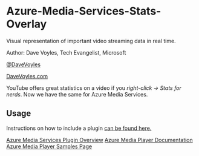 # Azure-Media-Services-Stats-Overlay
Visual representation of important video streaming data in real time.

Author: Dave Voyles, Tech Evangelist, Microsoft

[@DaveVoyles](http://www.twitter.com/DaveVoyles)

[DaveVoyles.com](http://www.davevoyles.com)

YouTube offers great statistics on a video if you *right-click -> Stats for nerds*. Now we have the same for Azure Media Services. 

## Usage
Instructions on how to include a plugin [can be found here.](https://azure.microsoft.com/en-us/blog/azure-media-player-plugins/)


[Azure Media Services Plugin Overview](https://azure.microsoft.com/en-us/blog/azure-media-player-plugins/)
[Azure Media Player Documentation](https://amp.azure.net/libs/amp/latest/docs/index.html)
[Azure Media Player Samples Page](https://amp.azure.net/libs/amp/latest/docs/SAMPLES.html)

